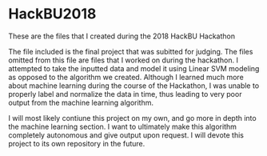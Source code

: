 # HackBU2018
These are the files that I created during the 2018 HackBU Hackathon

The file included is the final project that was subitted for judging. The files omitted from this file are files that I worked on during the hackathon. I attempted to take the inputted data and model it using Linear SVM modeling as opposed to the algorithm we created. Although I learned much more about machine learning during the course of the Hackathon, I was unable to properly label and normalize the data in time, thus leading to very poor output from the machine learning algorithm. 


I will most likely contiune this project on my own, and go more in depth into the machine learning section. I want to ultimately make this algorithm completely autonomous and give output upon request. I will devote this project to its own repository in the future.
